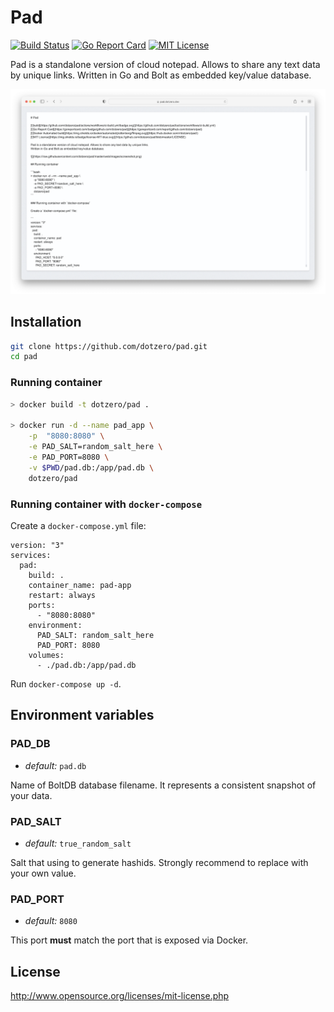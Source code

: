 # Pad

[![Build Status](https://travis-ci.org/dotzero/pad.svg?branch=master)](https://travis-ci.org/dotzero/pad)
[![Go Report Card](https://goreportcard.com/badge/github.com/dotzero/pad)](https://goreportcard.com/report/github.com/dotzero/pad)
[![MIT License](https://img.shields.io/badge/license-MIT-blue.svg)](https://github.com/dotzero/pad/blob/master/LICENSE)

Pad is a standalone version of cloud notepad. Allows to share any text data by unique links.
Written in Go and Bolt as embedded key/value database.

![](https://raw.githubusercontent.com/dotzero/pad/master/static/images/screenshot.png)

## Installation

```bash
git clone https://github.com/dotzero/pad.git
cd pad
```

### Running container

```bash
> docker build -t dotzero/pad .

> docker run -d --name pad_app \
	-p  "8080:8080" \
	-e PAD_SALT=random_salt_here \
	-e PAD_PORT=8080 \
    -v $PWD/pad.db:/app/pad.db \
	dotzero/pad
```

### Running container with `docker-compose`

Create a `docker-compose.yml` file:

```
version: "3"
services:
  pad:
    build: .
    container_name: pad-app
    restart: always
    ports:
      - "8080:8080"
    environment:
      PAD_SALT: random_salt_here
      PAD_PORT: 8080
    volumes:
      - ./pad.db:/app/pad.db
```

Run `docker-compose up -d`.

## Environment variables

### PAD_DB

* *default:* `pad.db`

Name of BoltDB database filename. It represents a consistent snapshot of your data.

### PAD_SALT

* *default:* `true_random_salt`

Salt that using to generate hashids. Strongly recommend to replace with your own value.

### PAD_PORT

* *default:* `8080`

This port **must** match the port that is exposed via Docker.

## License

http://www.opensource.org/licenses/mit-license.php
